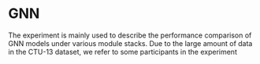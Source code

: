 # GNN
The experiment is mainly used to describe the performance comparison of GNN models under various module stacks. Due to the large amount of data in the CTU-13 dataset, we refer to some participants in the experiment
